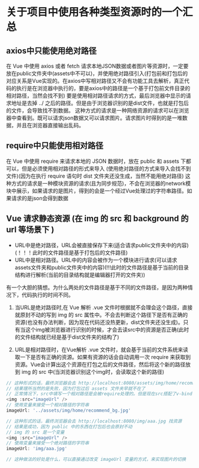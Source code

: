 <!--
 * @Author: x09898 coder_xujie@163.com
 * @Date: 2022-09-01 16:38:58
 * @LastEditors: xujie 1607526161@qq.com
 * @FilePath: \HTML-CSS-Javascript-\Vue框架\Vue Cli教程\Vue项目中的静态资源.md
 * @Description:
-->
# 关于项目中使用各种类型资源时的一个汇总

## axios中只能使用绝对路径

在 Vue 中使用 axios 或者 fetch 请求本地JSON数据或者图片等资源时，一定要放在public文件夹中(assets中不可以)，并使用绝对路径引入(打包前和打包后的对应关系是Vue实现的。在axios中写相对路径又不会有功能工具去解析，真正代码的执行是在浏览器中执行的，要是axios中的路径是一个基于打包前文件目录的相对路径，当然会找不到)
要是使用相对路径请求的方式，最后浏览器中显示的请求地址是去掉 ../ 之后的路径。但是由于浏览器识别的是dist文件，也就是打包后的文件，会导致找不到数据。
这种方式的请求是一种网络资源的请求可以在浏览器中查看到。既可以请求json数据又可以请求图片。请求图片时得到的是一堆数据，并且在浏览器直接输出乱码。

## require中只能使用相对路径

在 Vue 中使用 require 来请求本地的 JSON 数据时，放在 public 和 assets 下都可以，但是必须使用相对路径的形式来导入 (使用绝对路径的方式来导入会找不到文件)(因为在执行 require 语句时 dist 文件夹还没生成，当然不能用绝对路径)
这种方式的请求是一种模块资源的请求(且为同步规范)，不会在浏览器的network模块中展示，如果请求的是图片，得到的会是一个经过Vue处理过的字符串路径。如果请求的是json会得到数据

## Vue 请求静态资源 (在 img 的 src 和 background 的 url 等场景下 )

* URL中是绝对路径，URL会被直接保存下来(适合请求public文件夹中的内容)(！！！此时的文件路径是基于打包后的文件路径)
* URL中是相对路径。URL中的内容会被作为一个模块进行请求(可以请求assets文件夹和public文件夹中的内容)(!!!此时的文件路径是基于当前的目录结构进行解析(当前的目录结构就是编辑器打开的文件夹))

有一个大胆的猜想。为什么两处的文件路径是基于不同的文件路径，是因为两种情况下，代码执行的时间不同。

1. 当URL是绝对路径时,在 Vue 解析 .vue 文件时根据就不会理会这个路径，直接就原封不动的写到 img 的 src 属性中。不会去判断这个路径下是否有正确的资源(也没有办法判断，因为现在代码还没热更新，dist文件夹还没生成)。只有当这个img被浏览器进行识别的时候，才会去读src中的资源是否正确(此时的文件结构就已经是基于dist文件夹的结构了)

2. URL是相对路径时，在Vue解析 .vue 文件时，就会基于当前的文件系统来读取一下是否有正确的资源。如果有资源的话会自动调用一次 require 来获取到资源。Vue会计算出这个资源在打包之后的文件路径，然后将这个新的路径放到 img 的 src 中(当浏览器识别这个img时，会读取这个新的路径)

```js
// 这种形式的话，最终浏览器会去 http://localhost:8080/assets/img/home/recommend_bg.jpg 找资源
// 结果理所当然的是失败，因为打包过后 assets 文件夹早就不在了
// 正常情况下，src中填写一个相对路径是会被require处理的。但是现在src搭配了v-bind修饰符，就不会调用require了。
<img :src="imageUrl" />
// 使用变量来接受一个相对路径的字符串
imageUrl: '../assets/img/home/recommend_bg.jpg'
```

```js
// 这种形式的话，最终浏览器会去 http://localhost:8080/img/aaa.jpg 找资源
// 结果是成功，因为 public 中的东西在打包后也会原封不动
// img 的 src 是一个变量
<img :src="imageUrl" />
// 使用变量来接受一个绝对路径的字符串
imageUrl: 'img/aaa.jpg'

// 这种做法的好处是什么，可以直接通过改变 imageUrl 变量的方式，来实现图片的切换
```
